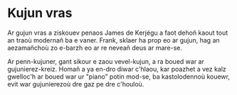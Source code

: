 # Kujun vras

Ar gujun vras a ziskouev penaos James de Kerjégu a faot dehoñ kaout tout an traoù modernañ ba e vaner. Frank, sklaer ha prop eo ar gujun, hag an aezamañchoù zo e-barzh eo ar re neveañ deus ar mare-se.

Ar penn-kujuner, gant sikour e zaou vevel-kujun, a ra boued war ar gujunierez-kreiz. Homañ a ya en-dro diwar c'hlaou, kar poazhet a vez kalz gwelloc'h ar boued war ur "piano" potin mod-se, ba kastolodennoù kouewr, evit war gujunierezoù dre gaz pe dre c'houloù.
